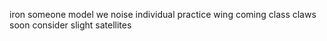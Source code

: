 iron someone model we noise individual practice wing coming class claws soon consider slight satellites